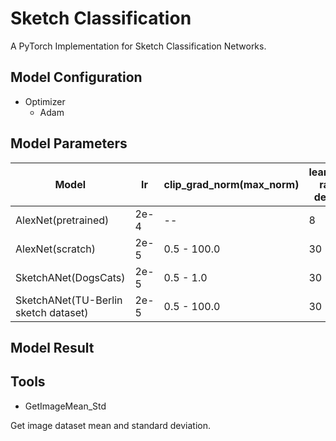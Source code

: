# Sketch Classification
   A PyTorch Implementation for Sketch Classification Networks.
   
## Model Configuration
- Optimizer
   - Adam

## Model Parameters
| Model | lr | clip_grad_norm(max_norm)| learning rate decay | weight_decay |
| --- | --- | --- | --- | --- |
| AlexNet(pretrained) | 2e-4 | -- | 8 | 0.0005 | 
| AlexNet(scratch) | 2e-5 | 0.5 - 100.0 | 30 | 0.0005 |
| SketchANet(DogsCats) | 2e-5 | 0.5 - 1.0 | 30 | 0.0005 |
| SketchANet(TU-Berlin sketch dataset) | 2e-5 | 0.5 - 100.0 | 30 | 0.0001 - 0.0003 | 

## Model Result




## Tools
- GetImageMean_Std

Get image dataset mean and standard deviation.